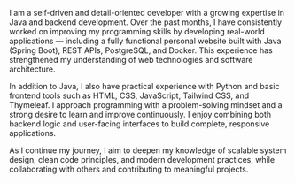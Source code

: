 I am a self-driven and detail-oriented developer with a growing expertise in Java and backend development.
Over the past months, I have consistently worked on improving my programming skills by developing real-world applications — including a fully functional personal website built with Java (Spring Boot), REST APIs, PostgreSQL, and Docker. This experience has strengthened my understanding of web technologies and software architecture.

In addition to Java, I also have practical experience with Python and basic frontend tools such as HTML, CSS, JavaScript, Tailwind CSS, and Thymeleaf. I approach programming with a problem-solving mindset and a strong desire to learn and improve continuously. I enjoy combining both backend logic and user-facing interfaces to build complete, responsive applications.

As I continue my journey, I aim to deepen my knowledge of scalable system design, clean code principles, and modern development practices, while collaborating with others and contributing to meaningful projects.
